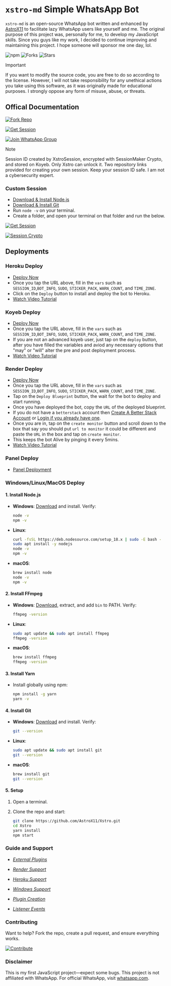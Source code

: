 # `xstro-md` Simple WhatsApp Bot

`xstro-md` is an open-source WhatsApp bot written and enhanced by [AstroX11](https://github.com/AstroX11) to facilitate lazy WhatsApp users like yourself and me. The original purpose of this project was, personally for me, to develop my JavaScript skills. Since you guys like my work, I decided to continue improving and maintaining this project. I hope someone will sponsor me one day, lol.

![npm](https://img.shields.io/npm/dm/xstro-utils)
![Forks](https://img.shields.io/github/forks/AstroX11/Xstro?style=social)
![Stars](https://img.shields.io/github/stars/AstroX11/Xstro?style=social)

> [!Important]
> If you want to modify the source code, you are free to do so according to the license. However, I will not take responsibility for any unethical actions you take using this software, as it was originally made for educational purposes. I strongly oppose any form of misuse, abuse, or threats.

## Offical Documentation

[![Fork Repo](https://img.shields.io/badge/Fork_Repo-black?style=for-the-badge&logo=github&logoColor=white)](https://github.com/AstroX11/Xstro/fork)  

[![Get Session](https://img.shields.io/badge/Get_Session-black?style=for-the-badge&logo=html&logoColor=white)](https://bit.ly/41mQBbY)

[![Join WhatsApp Group](https://img.shields.io/badge/Support-Group-black?style=for-the-badge&logo=whatsapp&logoColor=white)](https://chat.whatsapp.com/HIvICIvQ8hL4PmqBu7a2C6)

> [!Note]
> Session ID created by XstroSession, encrypted with SessionMaker Crypto, and stored on Koyeb. Only Xstro can unlock it. Two repository links provided for creating your own session. Keep your session ID safe. I am not a cybersecurity expert.

### Custom Session

* [Download & Install Node.js](https://nodejs.org/en)
* [Download & Install Git](https://git-scm.com/)
* Run `node -v` on your terminal.
* Create a folder, and open your terminal on that folder and run the below.

[![Get Session](https://img.shields.io/badge/Session-Source-black?style=for-the-badge&logo=github&logoColor=white)](https://github.com/AstroX11/XstroSession)

[![Session Crypto](https://img.shields.io/badge/Session-Crypto-black?style=for-the-badge&logo=crypto&logoColor=white)](https://github.com/AstroX11/session-maker-crypto)

## Deployments

### Heroku Deploy

* [Deploy Now](https://www.heroku.com/deploy?template=https://github.com/AstroX11/Xstro)
* Once you tap the URL above, fill in the `vars` such as `SESSION_ID`,`BOT_INFO`, `SUDO`, `STICKER_PACK`, `WARN_COUNT`, and `TIME_ZONE`.
* Click on the `Deploy` button to install and deploy the bot to Heroku.
* [Watch Video Tutorial](https://tinyurl.com/28ekfssb)

### Koyeb Deploy

* [Deploy Now](https://app.koyeb.com/services/deploy?type=git&builder=dockerfile&repository=https://github.com/AstroX11/Xstro&branch=master&name=xstro&env%5BSESSION_ID%5D=null&env%5BSUDO%5D=null&env%5BBOT_INFO%5D=αѕтяσχ11;χѕтяσ%20м∂&env%5BSTICKER_PACK%5D=мα∂є%20бу;χѕтяσ%20мυℓтι%20∂єνι¢є%20вσт&env%5BWARN_COUNT%5D=3&env%5BTIME_ZONE%5D=Africa/Lagos)
* Once you tap the URL above, fill in the `vars` such as `SESSION_ID`,`BOT_INFO`, `SUDO`, `STICKER_PACK`, `WARN_COUNT`, and `TIME_ZONE`.
* If you are not an advanced koyeb user, just tap on the `deploy` button, after you have filled the variables and aviod any necessary options that "may" or "will" alter the pre and post deployment process.
* [Watch Video Tutorial](https://tinyurl.com/28ekfssb)

### Render Deploy

* [Deploy Now](https://render.com/deploy?repo=https://github.com/AstroX11/Xstro)
* Once you tap the URL above, fill in the `vars` such as `SESSION_ID`,`BOT_INFO`, `SUDO`, `STICKER_PACK`, `WARN_COUNT`, and `TIME_ZONE`.
* Tap on the `Deploy Blueprint` button, the wait for the bot to deploy and start running.
* Once you have deployed the bot, copy the `URL` of the deployed blueprint.
* If you do not have a `betterstack` account then [Create A Better Stack Account](https://betterstack.com/users/sign-up) or [Login if you already have one](https://betterstack.com/users/sign-in#magic).
* Once you are in, tap on the `create monitor` button and scroll down to the box that say you should put `url to monitor` it could be different and paste the `URL` in the box and tap on `create monitor`.
* This keeps the bot Alive by pinging it every 5mins.
* [Watch Video Tutorial](https://tinyurl.com/28ekfssb)

### Panel Deploy

* [Panel Deployment](https://github.com/AstroX11/Xstro/wiki/Panel-Support)

### Windows/Linux/MacOS Deploy

#### 1. Install Node.js

* **Windows**: [Download](https://nodejs.org/) and install. Verify:

  ```bash
  node -v
  npm -v
  ```

* **Linux**:

  ```bash
  curl -fsSL https://deb.nodesource.com/setup_18.x | sudo -E bash -
  sudo apt install -y nodejs
  node -v
  npm -v
  ```

* **macOS**:

  ```bash
  brew install node
  node -v
  npm -v
  ```

#### 2. Install FFmpeg

* **Windows**: [Download](https://ffmpeg.org/download.html), extract, and add `bin` to PATH. Verify:

  ```bash
  ffmpeg -version
  ```

* **Linux**:

  ```bash
  sudo apt update && sudo apt install ffmpeg
  ffmpeg -version
  ```

* **macOS**:

  ```bash
  brew install ffmpeg
  ffmpeg -version
  ```

#### 3. Install Yarn

* Install globally using npm:

  ```bash
  npm install -g yarn
  yarn -v
  ```

#### 4. Install Git

* **Windows**: [Download](https://git-scm.com/) and install. Verify:

  ```bash
  git --version
  ```

* **Linux**:

  ```bash
  sudo apt update && sudo apt install git
  git --version
  ```

* **macOS**:

  ```bash
  brew install git
  git --version
  ```

#### 5. Setup

1. Open a terminal.
2. Clone the repo and start:

   ```bash
   git clone https://github.com/AstroX11/Xstro.git
   cd Xstro
   yarn install
   npm start
   ```

### Guide and Support

* _[External Plugins](https://github.com/AstroX11/Xstro/wiki/External-Plugins)_

* _[Render Support](https://github.com/AstroX11/Xstro/wiki/Render-Support)_

* _[Heroku Support](https://github.com/AstroX11/Xstro/wiki/Heroku-Support)_

* _[Windows Support](https://github.com/AstroX11/Xstro/wiki/Windows-Setup)_

* _[Plugin Creation](https://github.com/AstroX11/Xstro/wiki/Plugin-Creation)_

* _[Listener Events](https://github.com/AstroX11/Xstro/wiki/Create-Custom-Listener)_

### Contributing

Want to help? Fork the repo, create a pull request, and ensure everything works.

[![Contribute](https://img.shields.io/badge/CONTRIBUTE-black?style=for-the-badge&logo=github&logoColor=white)](https://github.com/AstroX11/Xstro/blob/master/.github/contributing.md)  

### Disclaimer

This is my first JavaScript project—expect some bugs. This project is not affiliated with WhatsApp. For official WhatsApp, visit [whatsapp.com](https://whatsapp.com).
